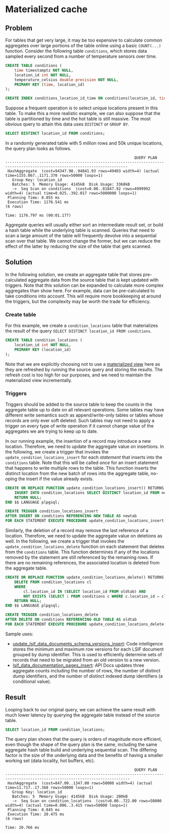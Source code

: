 # Materialized cache

## Problem

For tables that get very large, it may be too expensive to calculate common aggregates over large portions of the table online using a basic `COUNT(...)` function. Consider the following table `conditions`, which stores data sampled every second from a number of temperature sensors over time.

```sql
CREATE TABLE conditions (
    time timestamptz NOT NULL,
    location_id int NOT NULL,
    temperature_celsius double precision NOT NULL,
    PRIMARY KEY (time, location_id)
);

CREATE INDEX conditions_location_id_time ON conditions(location_id, time);
```

Suppose a frequent operation is to select unique locations present in this table. To make this a more realistic example, we can also suppose that the table is partitioned by time and the hot table is still massive. The most obvious query to attain this data uses `DISTINCT` or `GROUP BY`.

```sql
SELECT DISTINCT location_id FROM conditions;
```

In a randomly generated table with 5 million rows and 50k unique locations, the query plan looks as follows.

```
                                                         QUERY PLAN
----------------------------------------------------------------------------------------------------------------------------
 HashAggregate  (cost=94347.90..94841.93 rows=49403 width=4) (actual time=1155.067..1171.370 rows=50000 loops=1)
   Group Key: location_id
   Batches: 5  Memory Usage: 4145kB  Disk Usage: 3368kB
   ->  Seq Scan on conditions  (cost=0.00..81847.92 rows=4999992 width=4) (actual time=0.025..392.017 rows=5000000 loops=1)
 Planning Time: 0.055 ms
 Execution Time: 1176.541 ms
(6 rows)

Time: 1176.797 ms (00:01.177)
```

Aggregate queries will usually either sort an intermediate result set, or build a hash table while the underlying table is scanned. Queries that need to scan a large amount of the table will frequently devolve into a sequential scan over that table. We cannot change the former, but we can reduce the effect of the latter by reducing the size of the table that gets scanned.

## Solution

In the following solution, we create an aggregate table that stores pre-calculated aggregate data from the source table that is kept updated with triggers. Note that this solution can be expanded to calculate more complex aggregates than show here. For example, data can be pre-calculated to take conditions into account. This will require more bookkeeping at around the triggers, but the complexity may be worth the trade for efficiency.

### Create table

For this example, we create a `condition_locations` table that materializes the result of the query `SELECT DISTINCT location_id FROM conditions`.

```sql
CREATE TABLE condition_locations (
    location_id int NOT NULL,
    PRIMARY KEY (location_id)
);
```

Note that we are explicitly choosing not to use a [materialized view](https://www.postgresql.org/docs/12/rules-materializedviews.html) here as they are refreshed by running the source query and storing the results. The refresh cost is too high for our purposes, and we need to maintain the materialized view incrementally.

### Triggers

Triggers should be added to the source table to keep the counts in the aggregate table up to date on all relevant operations. Some tables may have different write semantics such as append/write-only tables or tables whose records are only ever soft deleted. Such tables may not need to apply a trigger on every type of write operation if it cannot change value of the aggregates we are trying to keep up to date.

In our running example, the insertion of a record may introduce a new location. Therefore, we need to update the aggregate value on insertions. In the following, we create a trigger that invokes the `update_condition_locations_insert` for each *statement* that inserts into the `conditions` table. Note that this will be called _once_ for an insert statement that happens to write multiple rows to the table. This function inserts the distinct location from the new batch of rows into the aggregate table, no-oping the insert if the value already exists.

```sql
CREATE OR REPLACE FUNCTION update_condition_locations_insert() RETURNS trigger AS $$ BEGIN
    INSERT INTO condition_locations SELECT DISTINCT location_id FROM newtab ON CONFLICT (location_id) DO NOTHING;
    RETURN NULL;
END $$ LANGUAGE plpgsql;

CREATE TRIGGER condition_locations_insert
AFTER INSERT ON conditions REFERENCING NEW TABLE AS newtab
FOR EACH STATEMENT EXECUTE PROCEDURE update_condition_locations_insert();
```

Similarly, the deletion of a record may remove the last reference of a location. Therefore, we need to update the aggregate value on deletions as well. In the following, we create a trigger that invokes the `update_condition_locations_delete` function on each statement that deletes from the `conditions` table. This function determines if any of the locations removed by the statement are still referenced by the remaining rows. If there are no remaining references, the associated location is deleted from the aggregate table.

```sql
CREATE OR REPLACE FUNCTION update_condition_locations_delete() RETURNS trigger AS $$ BEGIN
    DELETE FROM condition_locations cl
    WHERE
        cl.location_id IN (SELECT location_id FROM oldtab) AND
        NOT EXISTS (SELECT 1 FROM conditions c WHERE c.location_id = cl.location_id);
    RETURN NULL;
END $$ LANGUAGE plpgsql;

CREATE TRIGGER condition_locations_delete
AFTER DELETE ON conditions REFERENCING OLD TABLE AS oldtab
FOR EACH STATEMENT EXECUTE PROCEDURE update_condition_locations_delete();
```

Sample uses:

- [update_lsif_data_documents_schema_versions_insert](https://sourcegraph.com/search?q=context:global+repo:%5Egithub%5C.com/sourcegraph/sourcegraph%24+CREATE+FUNCTION+update_lsif_data_documents_schema_versions_insert&patternType=literal): Code intelligence stores the minimum and maximum row versions for each LSIF document grouped by dump identifier. This is used to efficiently determine sets of records that need to be migrated from an old version to a new version.
- [lsif_data_documentation_pages_insert](https://sourcegraph.com/search?q=context:global+repo:%5Egithub%5C.com/sourcegraph/sourcegraph%24+%27CREATE+OR+REPLACE+FUNCTION+lsif_data_documentation_pages_insert%27&patternType=regexp): API Docs updates three aggregate counts including the number of rows, the number of distinct dump identifiers, and the number of distinct indexed dump identifiers (a conditional value).

## Result

Looping back to our original query, we can achieve the same result with much lower latency by querying the aggregate table instead of the source table.

```sql
SELECT location_id FROM condition_locations;
```

The query plan shows that the query is orders of magnitude more efficient, even though the shape of the query plan is the same, including the same aggregate hash table build and underlying sequential scan. The differing factor is the size of the underlying data and the benefits of having a smaller working set (data locality, hot buffers, etc).

```
                                                         QUERY PLAN
-----------------------------------------------------------------------------------------------------------------------------
 HashAggregate  (cost=847.00..1347.00 rows=50000 width=4) (actual time=11.717..17.368 rows=50000 loops=1)
   Group Key: location_id
   Batches: 5  Memory Usage: 4145kB  Disk Usage: 200kB
   ->  Seq Scan on condition_locations  (cost=0.00..722.00 rows=50000 width=4) (actual time=0.006..3.415 rows=50000 loops=1)
 Planning Time: 0.045 ms
 Execution Time: 20.475 ms
(6 rows)

Time: 20.766 ms
```
